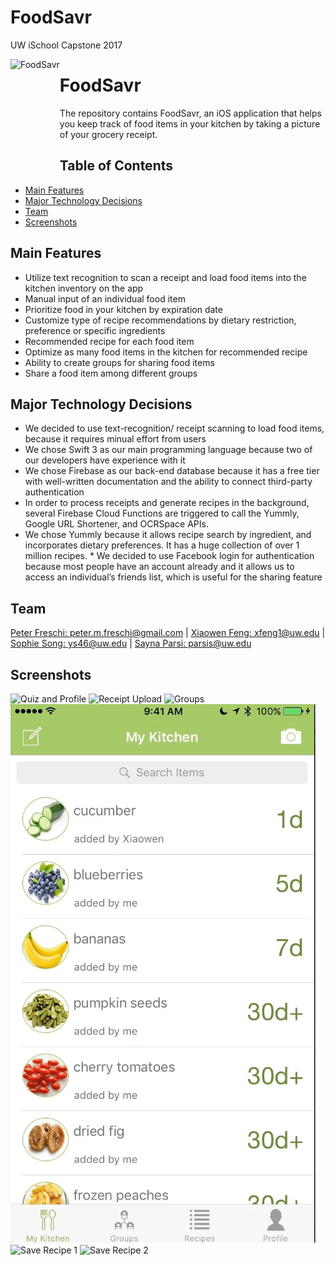 # FoodSavr
UW iSchool Capstone 2017

<a href="https://github.com/pfreschi/FoodSavr">
    <img src="http://i.imgur.com/yTmgjCp.png" alt="FoodSavr" title="FoodSavr" align="left" height="180" />
</a>

FoodSavr
======================

The repository contains FoodSavr, an iOS application that helps you keep track of food items in your kitchen by taking a picture of your grocery receipt. 


## Table of Contents

- [Main Features](#main-features)
- [Major Technology Decisions](#major-technology-decisions)
- [Team](#team)
- [Screenshots](#screenshots)

## Main Features
* Utilize text recognition to scan a receipt and load food items into the kitchen inventory on the app
* Manual input of an individual food item
* Prioritize food in your kitchen by expiration date
* Customize type of recipe recommendations by dietary restriction, preference or specific ingredients
* Recommended recipe for each food item
* Optimize as many food items in the kitchen for recommended recipe 
* Ability to create groups for sharing food items
* Share a food item among different groups

## Major Technology Decisions  
* We decided to use text-recognition/ receipt scanning to load food items, because it requires minual effort from users
* We chose Swift 3 as our main programming language because two of our developers have experience with it
* We chose Firebase as our back-end database because it has a free tier with well-written documentation and the ability to connect third-party authentication
* In order to process receipts and generate recipes in the background, several Firebase Cloud Functions are triggered to call the Yummly, Google URL Shortener, and OCRSpace APIs.
*  We chose Yummly because it allows recipe search by ingredient, and incorporates dietary preferences. It has a huge collection of over 1 million recipes.                                                                                      * We decided to use Facebook login for authentication because most people have an account already and it allows us to access an individual’s friends list, which is useful for the sharing feature

## Team
[Peter Freschi: peter.m.freschi@gmail.com](https://github.com/pfreschi) | [Xiaowen Feng: xfeng1@uw.edu](https://github.com/xiaowenfeng1) | [Sophie Song: ys46@uw.edu](https://www.linkedin.com/in/yiyingsong/) | [Sayna Parsi: parsis@uw.edu](https://github.com/sainap)



## Screenshots
![Quiz and Profile](gifs/quizandprofile.gif "Quiz and Profile")
![Receipt Upload](gifs/receiptupload.gif "Receipt Upload")
![Groups](gifs/group.gif "Groups")
![Search Inventory](gifs/searchinventory.gif "Search Inventory")
![Save Recipe 1](gifs/openandsaverecipe.gif "Save Recipe 1")
![Save Recipe 2](gifs/savedrecipes.gif "Save Recipe 2")


